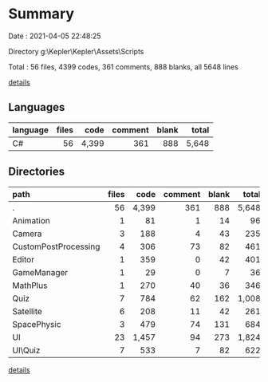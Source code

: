 # Summary

Date : 2021-04-05 22:48:25

Directory g:\Kepler\Kepler\Assets\Scripts

Total : 56 files,  4399 codes, 361 comments, 888 blanks, all 5648 lines

[details](details.md)

## Languages
| language | files | code | comment | blank | total |
| :--- | ---: | ---: | ---: | ---: | ---: |
| C# | 56 | 4,399 | 361 | 888 | 5,648 |

## Directories
| path | files | code | comment | blank | total |
| :--- | ---: | ---: | ---: | ---: | ---: |
| . | 56 | 4,399 | 361 | 888 | 5,648 |
| Animation | 1 | 81 | 1 | 14 | 96 |
| Camera | 3 | 188 | 4 | 43 | 235 |
| CustomPostProcessing | 4 | 306 | 73 | 82 | 461 |
| Editor | 1 | 359 | 0 | 42 | 401 |
| GameManager | 1 | 29 | 0 | 7 | 36 |
| MathPlus | 1 | 270 | 40 | 36 | 346 |
| Quiz | 7 | 784 | 62 | 162 | 1,008 |
| Satellite | 6 | 208 | 11 | 42 | 261 |
| SpacePhysic | 3 | 479 | 74 | 131 | 684 |
| UI | 23 | 1,457 | 94 | 273 | 1,824 |
| UI\Quiz | 7 | 533 | 7 | 82 | 622 |

[details](details.md)